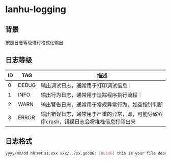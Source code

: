 # lanhu-logging

## 背景
按照日志等级进行格式化输出

## 日志等级
|ID |TAG  |描述|
|---|---  |---|
|0  |DEBUG|输出调试日志，通常用于打印调试信息｜
|1  |INFO |输出行为日志，通常用于追踪程序执行流程｜
|2  |WARN |输出警告日志，通常用于常规异常行为，如空指针判断
|3  |ERROR|输出错误日志，通常用于严重的异常，即，可能导致程序crash，错误日志会将堆栈信息打印出来

## 日志格式
```bash
yyyy/mm/dd hh:MM:ss.xxx xxx/../xx.go:86: [DEBUG] this is your file debug log.
```





